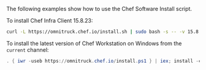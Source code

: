 The following examples show how to use the Chef Software Install script.

To install Chef Infra Client 15.8.23:

```bash
curl -L https://omnitruck.chef.io/install.sh | sudo bash -s -- -v 15.8.23
```

To install the latest version of Chef Workstation on Windows
from the `current` channel:

```powershell
. { iwr -useb https://omnitruck.chef.io/install.ps1 } | iex; install -channel current -project chef-workstation
```
